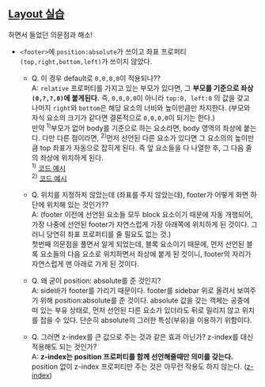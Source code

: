## [Layout 실습](http://poiemaweb.com/css3-layout)
하면서 들었던 의문점과 해소!

- ```<footer>```에 ```position:absolute```가 쓰이고 좌표 프로퍼티```(top,right,bottom,left)```가 쓰이지 않았다.  

  - Q. 이 경우 default로 ```0,0,0,0```이 적용되나??  
    A: ```relative``` 프로퍼티를 가지고 있는 부모가 있다면, 그 **부모를 기준으로 좌상```(0,?,?,0)```에 붙게된다.** 즉, ```0,0,0,0```이 아니라 ```top:0, left:0``` 의 값을 갖고 나머지 ```right```와 ```bottom```은 해당 요소의 너비와 높이만큼만 차지한다. (부모와 자식 요소의 크기가 같다면 결론적으로 ```0,0,0,0```이 되기는 한다.)  
    만약 <sup>1)</sup>부모가 없어 body를 기준으로 하는 요소라면, body 영역의 좌상에 붙는다. 다만 다른 점이라면, <sup>2)</sup>먼저 선언된 다른 요소가 있다면 그 요소의의 높이만큼 top 좌표가 자동으로 잡히게 된다. 즉 앞 요소들을 다 나열한 후, 그 다음 줄의 좌상에 위치하게 된다.  
    <sup>1)</sup> [코드 예시](absolute-1.html)  
    <sup>2)</sup> [코드 예시](absolute-2.html)

  - Q. 위치를 지정하지 않았는데 (좌표를 주지 않았는데), footer가 어떻게 화면 하단에 위치해 있는 것인가??  
    A: (footer 이전에 선언된 요소들 모두 block 요소이기 때문에 자동 개행되어, 가장 나중에 선언된 footer가 자연스럽게 가장 아래쪽에 위치하게 된 것이다. 그러니 당연히 좌표 프로퍼티를 줄 필요도 없는 것.)  
    첫번째 의문점을 풀면서 알게 되었는데, 블록 요소이기 때문에, 먼저 선언된 블록 요소들의 다음 요소로 위치하면서 좌상에 붙게 된 것이니, footer의 자리가 자연스럽게 맨 아래로 가게 된 것이다.

  - Q. 왜 굳이 position: absolute를 준 것인지?  
    A: side바가 footer를 가리기 때문이다. footer를 sidebar 위로 올려서 보여주기 위해 position:absolute를 준 것이다. absolute 값을 갖는 객체는 공중에 떠 있는 부유 상태로, 먼저 선언된 다른 요소가 있더라도 뒤로 밀리지 않고 위치를 잡을 수 있다. 단순히 absolute의 그러한 특성(부유)을 이용하기 위함이다.

  - Q. 그러면 z-index를 큰 값으로 주는 것과 같은 효과 아닌가? z-index를 대신 적용해도 되는 것인가?  
    A: **z-index는 position 프로퍼티를 함께 선언해줄때만 의미를 갖는다.** position 없이 z-index 프로퍼티만 주는 것은 아무런 작용도 하지 않는다. ([z-index](https://developer.mozilla.org/ko/docs/Web/CSS/Understanding_z-index/Adding_z-index))